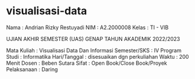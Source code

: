 # visualisasi-data

Nama  : Andrian Rizky Restuyadi
NIM   : A2.2000008
Kelas : TI - VIB 

UJIAN AKHIR SEMESTER (UAS)
GENAP TAHUN AKADEMIK
2022/2023

Mata Kuliah : Visualisasi Data Dan Informasi
Semester/SKS : IV
Program Studi : Informatika
Hari/Tanggal : disesuaikan dgn perkuliahan
Waktu : 200 Menit
Dosen : Beben Sutara 
Sifat : Open Book/Close Book/Proyek
Pelaksanaan : Daring
